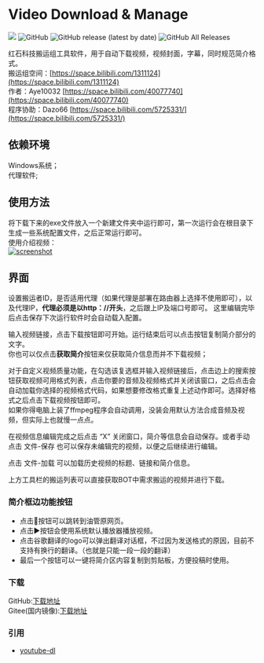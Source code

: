 # Video Download & Manage

[![](https://img.shields.io/badge/blog-@Aye10032-red.svg?style=flat-square)](https://www.aye10032.com) ![GitHub](https://img.shields.io/github/license/Aye10032/YouTubeDownLoader) ![GitHub release (latest by date)](https://img.shields.io/github/v/release/Aye10032/YouTubeDownLoader) ![GitHub All Releases](https://img.shields.io/github/downloads/Aye10032/YouTubeDownLoader/total)

红石科技搬运组工具软件，用于自动下载视频，视频封面，字幕，同时规范简介格式。      
搬运组空间：[https://space.bilibili.com/1311124](https://space.bilibili.com/1311124)      
作者：Aye10032 [https://space.bilibili.com/40077740](https://space.bilibili.com/40077740)     
程序协助：Dazo66 [https://space.bilibili.com/5725331/](https://space.bilibili.com/5725331/)

## 依赖环境

Windows系统；        
代理软件;        


## 使用方法

将下载下来的exe文件放入一个新建文件夹中运行即可，第一次运行会在根目录下生成一些系统配置文件，之后正常运行即可。       
使用介绍视频：     
[![screenshot](screenshot.png)](https://www.bilibili.com/video/BV1S541157ej/)


## 界面

设置搬运者ID，是否适用代理（如果代理是部署在路由器上选择不使用即可），以及代理IP，**代理必须是以http：//开头**，之后跟上IP及端口号即可。
这里编辑完毕后点击保存下次运行软件时会自动载入配置。

输入视频链接，点击下载按钮即可开始。运行结束后可以点击按钮复制简介部分的文字。     
你也可以仅点击**获取简介**按钮来仅获取简介信息而并不下载视频；       

对于自定义视频质量功能，在勾选该复选框并输入视频链接后，点击边上的搜索按钮获取视频可用格式列表，点击你要的音频及视频格式并关闭该窗口，之后点击会自动加载你选择的视频格式代码，如果想要修改格式重复上述动作即可。选择好格式之后点击下载视频按钮即可。     
如果你得电脑上装了ffmpeg程序会自动调用，没装会用默认方法合成音频及视频，但实际上也就慢一点点。

在视频信息编辑完成之后点击 “X” 关闭窗口，简介等信息会自动保存。或者手动点击 文件-保存 也可以保存未编辑完的视频，以便之后继续进行编辑。

点击 文件-加载 可以加载历史视频的标题、链接和简介信息。

上方工具栏的搬运列表可以直接获取BOT中需求搬运的视频并进行下载。

### 简介框边功能按钮
- 点击🔗按钮可以跳转到油管原网页。
- 点击▶按钮会使用系统默认播放器播放视频。
- 点击谷歌翻译的logo可以弹出翻译对话框，不过因为发送格式的原因，目前不支持有换行的翻译。（也就是只能一段一段的翻译）
- 最后一个按钮可以一键将简介区内容复制到剪贴板，方便投稿时使用。


### 下载

GitHub:[下载地址](https://github.com/Aye10032/YouTubeDownLoader/releases/latest)        
Gitee(国内镜像):[下载地址](https://gitee.com/aye10032/YouTubeDownLoader/releases/v4.7.0)

### 引用

- [youtube-dl](https://github.com/ytdl-org/youtube-dl)
